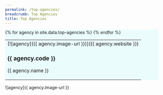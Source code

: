 ```yaml
---
permalink: /top-agencies/
breadcrumb: Top Agencies
title: Top Agencies
---
```


<section class="bp-section" style="background-color:#EAFCFC" id="top-a">
<table>
{% for agency in site.data.top-agencies %}
  <td>
    [![agency]({{ agency.image-url }})]({{ agency.website }})   
    <h3> {{ agency.code }} </h3>
    <p> {{ agency.name }} </p>
  </td>
{% endfor %}
</table>
</section>


![agency]{{ agency.image-url }}
